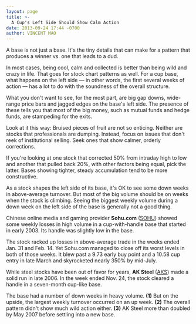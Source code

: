```yaml
---
layout: page
title: >-
  A Cup's Left Side Should Show Calm Action
date: 2013-09-24 17:44 -0700
author: VINCENT MAO
---
```





A base is not just a base. It's the tiny details that can make for a pattern that produces a winner vs. one that leads to a dud.

  

In most cases, being cool, calm and collected is better than being wild and crazy in life. That goes for stock chart patterns as well. For a cup base, what happens on the left side — in other words, the first several weeks of action — has a lot to do with the soundness of the overall structure.

  

What you don't want to see, for the most part, are big gap downs, wide-range price bars and jagged edges on the base's left side. The presence of these tells you that most of the big money, such as mutual funds and hedge funds, are stampeding for the exits.

  

Look at it this way: Bruised pieces of fruit are not so enticing. Neither are stocks that professionals are dumping. Instead, focus on issues that don't reek of institutional selling. Seek ones that show calmer, orderly corrections.

  

If you're looking at one stock that corrected 50% from intraday high to low and another that pulled back 20%, with other factors being equal, pick the latter. Bases showing tighter, steady accumulation tend to be more constructive.

  

As a stock shapes the left side of its base, it's OK to see some down weeks in above-average turnover. But most of the big volume should be on weeks when the stock is climbing. Seeing the biggest weekly volume during a down week on the left side of the base is generally not a good thing.

  

Chinese online media and gaming provider **Sohu.com** ([SOHU](https://research.investors.com/quote.aspx?symbol=SOHU)) showed some weekly losses in high volume in a cup-with-handle base that started in early 2003. Its handle was slightly low in the base.

  

The stock racked up losses in above-average trade in the weeks ended Jan. 31 and Feb. 14. Yet Sohu.com managed to close off its worst levels in both of those weeks. It blew past a 9.73 early buy point and a 10.58 cup entry in late March and skyrocketed nearly 350% by mid-July.

  

While steel stocks have been out of favor for years, **AK Steel** ([AKS](https://research.investors.com/quote.aspx?symbol=AKS)) made a solid run in late 2006. In the week ended Nov. 24, the stock cleared a handle in a seven-month cup-like base.

  

The base had a number of down weeks in heavy volume. **(1)** But on the upside, the largest weekly turnover occurred on an up week. **(2)** The overall pattern didn't show much wild action either. **(3)** AK Steel more than doubled by May 2007 before settling into a new base.




